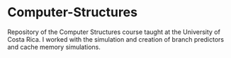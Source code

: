 # Computer-Structures

Repository of the Computer Structures course taught at the University of Costa Rica. I worked with the simulation and creation of branch predictors and cache memory simulations.

